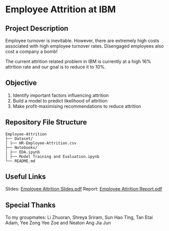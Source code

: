 # Employee Attrition at IBM

## Project Description
Employee turnover is inevitable. However, there are
extremely high costs associated with high employee
turnover rates. Disengaged employees also cost a
company a bomb!

The current attrition related problem in IBM is currently at a high 16% attrition rate and our goal is to reduce it to 10%.

## Objective
1. Identify important factors influencing attrition
2. Build a model to
predict likelihood
of attrition
3. Make
profit-maximising
recommendations
to reduce attrition

## Repository File Structure

```
Employee-Attrition
├── Dataset/
│ ├── HR-Employee-Attrition.csv
├── Notebooks/
│ ├── EDA.ipynb
│ ├── Model Training and Evaluation.ipynb
└── README.md
```

## Useful Links
Slides: [Employee Attrition Slides.pdf](https://github.com/charlenechanmy/Employee-Attrition/files/12503610/EMPLOYEE.ATTRITION.pdf)
Report: [Employee Attrition Report.pdf](https://github.com/charlenechanmy/Employee-Attrition/files/12503613/Group.14.Report.pdf)

## Special Thanks
To my groupmates: Li Zhuoran, Shreya Sriram, Sun Hao Ting, Tan Etai Adam, Yee Zong Yee Zoe and Neaton Ang Jia Jun
